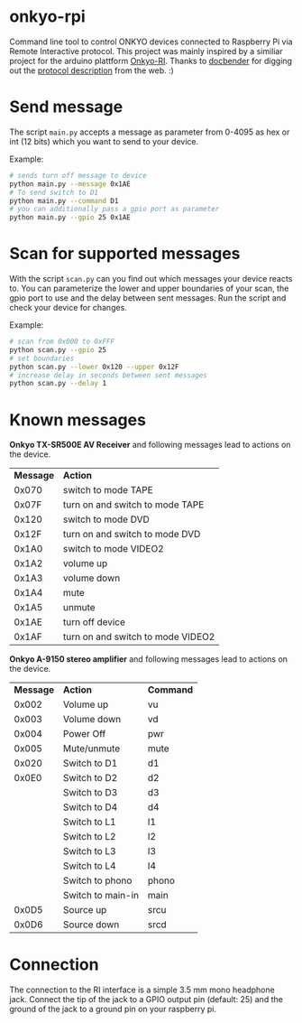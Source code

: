 # onkyo-rpi
Command line tool to control ONKYO devices connected to Raspberry Pi via Remote Interactive protocol. This project was mainly inspired by a similiar project for the arduino plattform [Onkyo-RI](https://github.com/docbender/Onkyo-RI). Thanks to [docbender](https://github.com/docbender) for digging out the [protocol description](http://fredboboss.free.fr/articles/onkyo_ri.php) from the web. :)

# Send message
The script ```main.py``` accepts a message as parameter from 0-4095 as hex or int (12 bits) which you want to send to your device.

Example:
```bash
# sends turn off message to device
python main.py --message 0x1AE
# To send switch to D1
python main.py --command D1
# you can additionally pass a gpio port as parameter
python main.py --gpio 25 0x1AE
```

# Scan for supported messages
With the script ```scan.py``` can you find out which messages your device reacts to. You can parameterize the lower and upper boundaries of your scan, the gpio port to use and the delay between sent messages. Run the script and check your device for changes.

Example:
```bash
# scan from 0x000 to 0xFFF
python scan.py --gpio 25
# set boundaries
python scan.py --lower 0x120 --upper 0x12F
# increase delay in seconds between sent messages
python scan.py --delay 1
```

# Known messages
**Onkyo TX-SR500E AV Receiver** and following messages lead to actions on the device.
<table>
    <tbody>
        <tr>
            <td> <b>Message</b> </td>
            <td> <b>Action</b> </td>
        </tr>
        <tr>
            <td> 0x070 </td>
            <td> switch to mode TAPE </td>
        </tr>
        <tr>
            <td> 0x07F </td>
            <td> turn on and switch to mode TAPE </td>
        </tr>
        <tr>
            <td> 0x120 </td>
            <td> switch to mode DVD </td>
        </tr>
        <tr>
            <td> 0x12F </td>
            <td> turn on and switch to mode DVD </td>
        </tr>
        <tr>
            <td> 0x1A0 </td>
            <td> switch to mode VIDEO2 </td>
        </tr>
        <tr>
            <td> 0x1A2 </td>
            <td> volume up </td>
        </tr>
        <tr>
            <td> 0x1A3 </td>
            <td> volume down </td>
        </tr>
        <tr>
            <td> 0x1A4 </td>
            <td> mute </td>
        </tr>
        <tr>
            <td> 0x1A5 </td>
            <td> unmute </td>
        </tr>
        <tr>
            <td> 0x1AE </td>
            <td> turn off device </td>
        </tr>
        <tr>
            <td> 0x1AF </td>
            <td> turn on and switch to mode VIDEO2 </td>
        </tr>
    </tbody>
</table>

**Onkyo A-9150 stereo amplifier** and following messages lead to actions on the device.
<table>
    <tbody>
        <tr>
            <td> <b>Message</b> </td>
            <td> <b>Action</b> </td>
            <td> <b>Command</b> </td>
        </tr>
        <tr>
            <td> 0x002 </td>
            <td> Volume up </td>
            <td> vu </td>
        </tr>
        <tr>
            <td> 0x003 </td>
            <td> Volume down </td>
            <td> vd </td>
        </tr>
        <tr>
            <td> 0x004 </td>
            <td> Power Off </td>
            <td> pwr </td>
        </tr>
        <tr>
            <td> 0x005 </td>
            <td> Mute/unmute </td>
            <td> mute </td>
        </tr>
        <tr>
            <td> 0x020 </td>
            <td> Switch to D1 </td>
            <td> d1 </td>
        </tr>
        <tr>
            <td> 0x0E0 </td>
            <td> Switch to D2 </td>
            <td> d2 </td>
        </tr>
        <tr>
            <td>  </td>
            <td> Switch to D3 </td>
            <td> d3 </td>
        </tr>
        <tr>
            <td>  </td>
            <td> Switch to D4 </td>
            <td> d4 </td>
        </tr>
        <tr>
            <td>  </td>
            <td> Switch to L1 </td>
            <td> l1 </td>
        </tr>
        <tr>
            <td>  </td>
            <td> Switch to L2 </td>
            <td> l2 </td>
        </tr>
        <tr>
            <td>  </td>
            <td> Switch to L3 </td>
            <td> l3 </td>
        </tr>
        <tr>
            <td>  </td>
            <td> Switch to L4 </td>
            <td> l4 </td>
        </tr>
        <tr>
            <td>  </td>
            <td> Switch to phono </td>
            <td> phono </td>
        </tr>
        <tr>
            <td>  </td>
            <td> Switch to main-in </td>
            <td> main </td>
        </tr>
        <tr>
            <td> 0x0D5 </td>
            <td> Source up </td>
            <td> srcu </td>
        </tr>
        <tr>
            <td> 0x0D6 </td>
            <td> Source down </td>
            <td> srcd </td>
        </tr>
    </tbody>
</table>

# Connection
The connection to the RI interface is a simple 3.5 mm mono headphone jack. Connect the tip of the jack to a GPIO output pin (default: 25) and the ground of the jack to a ground pin on your raspberry pi.